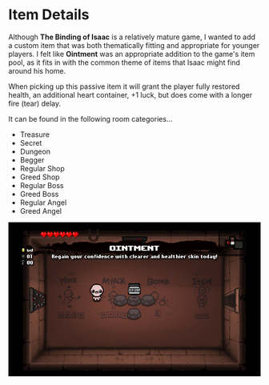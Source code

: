 # Item Details

Although **The Binding of Isaac** is a relatively mature game, I wanted to add a custom item that was both thematically fitting and appropriate for younger players.
I felt like **Ointment** was an appropriate addition to the game's item pool, as it fits in with the common theme of items that Isaac might find around his home.

When picking up this passive item it will grant the player fully restored health, an additional heart container, +1 luck, but does come with a longer fire (tear) delay.

It can be found in the following room categories...

- Treasure
- Secret
- Dungeon
- Begger
- Regular Shop
- Greed Shop
- Regular Boss
- Greed Boss
- Regular Angel
- Greed Angel

![Screenshot](item.png)
